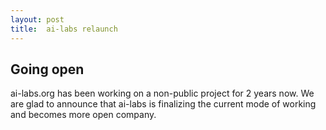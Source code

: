 ```yaml
---
layout: post
title:  ai-labs relaunch
---
```


## Going open
ai-labs.org has been working on a non-public project for 2 years now. We are glad to announce that ai-labs
is finalizing the current mode of working and becomes more open company.
